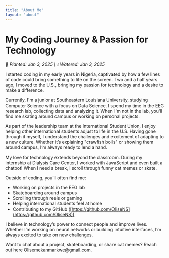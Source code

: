 ```yaml
---
title: "About Me"
layout: "about"
---
```


# My Coding Journey & Passion for Technology

*🌱 Planted: Jan 3, 2025 | 💧 Watered: Jan 3, 2025*

I started coding in my early years in Nigeria, captivated by how a few lines of code could bring something to life on the screen. Two and a half years ago, I moved to the U.S., bringing my passion for technology and a desire to make a difference.

Currently, I'm a junior at Southeastern Louisiana University, studying Computer Science with a focus on Data Science. I spend my time in the EEG research lab, collecting data and analyzing it. When I'm not in the lab, you'll find me skating around campus or working on personal projects.

As part of the leadership team at the International Student Union, I enjoy helping other international students adjust to life in the U.S. Having gone through it myself, I understand the challenges and excitement of adapting to a new culture. Whether it’s explaining "crawfish boils" or showing them around campus, I’m always ready to lend a hand.

My love for technology extends beyond the classroom. During my internship at Dialysis Care Center, I worked with JavaScript and even built a chatbot! When I need a break, I scroll through funny cat memes or skate.

Outside of coding, you’ll often find me:

- Working on projects in the EEG lab
- Skateboarding around campus
- Scrolling through reels or gaming
- Helping international students feel at home
- Contributing to my GitHub ([https://github.com/OliseNS](https://github.com/OliseNS))

I believe in technology’s power to connect people and improve lives. Whether I’m working on neural networks or building intuitive interfaces, I’m always excited to take on new challenges.

Want to chat about a project, skateboarding, or share cat memes? Reach out here [Olisemekanmarkwe@gmail.com](mailto:olisemekanmarkwe@gmail.com).
